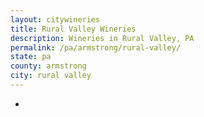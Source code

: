```yaml
---
layout: citywineries
title: Rural Valley Wineries
description: Wineries in Rural Valley, PA
permalink: /pa/armstrong/rural-valley/
state: pa
county: armstrong
city: rural valley
---
```

-
